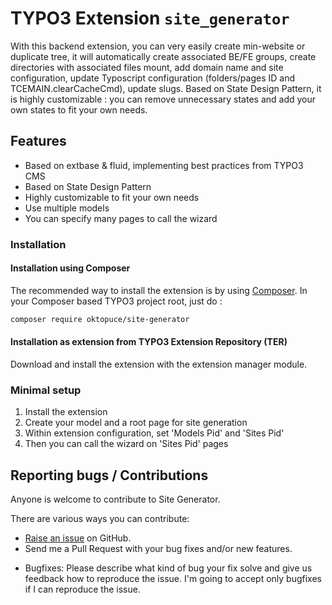 # TYPO3 Extension ``site_generator``

With this backend extension, you can very easily create min-website or duplicate tree, it will automatically create associated BE/FE groups, create directories with associated files mount, add domain name and site configuration, update Typoscript configuration (folders/pages ID and TCEMAIN.clearCacheCmd), update slugs. Based on State Design Pattern, it is highly customizable : you can remove unnecessary states and add your own states to fit your own needs.

## Features

- Based on extbase & fluid, implementing best practices from TYPO3 CMS
- Based on State Design Pattern
- Highly customizable to fit your own needs
- Use multiple models
- You can specify many pages to call the wizard

### Installation

#### Installation using Composer

The recommended way to install the extension is by using [Composer][1]. In your Composer based TYPO3 project root, just do :

```bash
composer require oktopuce/site-generator
```

#### Installation as extension from TYPO3 Extension Repository (TER)

Download and install the extension with the extension manager module.

### Minimal setup

1) Install the extension
2) Create your model and a root page for site generation
2) Within extension configuration, set 'Models Pid' and 'Sites Pid'
3) Then you can call the wizard on 'Sites Pid' pages

## Reporting bugs / Contributions
Anyone is welcome to contribute to Site Generator.

There are various ways you can contribute:

* [Raise an issue](https://github.com/Oktopuce/site_generator/issues) on GitHub.
* Send me a Pull Request with your bug fixes and/or new features.

- Bugfixes: Please describe what kind of bug your fix solve and give us feedback how to reproduce the issue. I'm going
to accept only bugfixes if I can reproduce the issue.

[1]: https://getcomposer.org/
